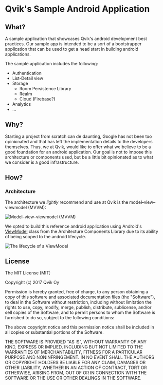 # Qvik's Sample Android Application

## What?

A sample application that showcases Qvik's android development best practices. Our sample app is intended to be a sort of a bootstrapper application that can be used to get a head start in building android applications.

The sample application includes the following:

* Authentication
* List-Detail view
* Storage
  * Room Persistence Library
  * Realm
  * Cloud (Firebase?)
* Analytics
* …

## Why?

Starting a project from scratch can de daunting, Google has not been too opinionated and that has left the implementation details to the developers themselves. Thus, we at Qvik, would like to offer what we believe to be a good foundation for an android application. Our goal is not to impose this architecture or components used, but be a little bit opinionated as to what we consider is a good infrastructure.

## How?

### Architecture

The architecture we _lightly_ recommend and use at Qvik is the model–view–viewmodel (MVVM):

![Model–view–viewmodel (MVVM)](https://upload.wikimedia.org/wikipedia/commons/8/87/MVVMPattern.png "Model–view–viewmodel (MVVM)")

We opted to build this reference android application using Android's [ViewModel](https://developer.android.com/topic/libraries/architecture/viewmodel.html) class from the Architecture Components Library due to its ability of being scoped to the android lifecycle.

![The lifecycle of a ViewModel](https://developer.android.com/images/topic/libraries/architecture/viewmodel-lifecycle.png "The lifecycle of a ViewModel")


License
----

The MIT License (MIT)

Copyright (c) 2017 Qvik Oy

Permission is hereby granted, free of charge, to any person obtaining a copy of this software and associated documentation files (the "Software"), to deal in the Software without restriction, including without limitation the rights to use, copy, modify, merge, publish, distribute, sublicense, and/or sell copies of the Software, and to permit persons to whom the Software is furnished to do so, subject to the following conditions:

The above copyright notice and this permission notice shall be included in all copies or substantial portions of the Software.

THE SOFTWARE IS PROVIDED "AS IS", WITHOUT WARRANTY OF ANY KIND, EXPRESS OR IMPLIED, INCLUDING BUT NOT LIMITED TO THE WARRANTIES OF MERCHANTABILITY, FITNESS FOR A PARTICULAR PURPOSE AND NONINFRINGEMENT. IN NO EVENT SHALL THE AUTHORS OR COPYRIGHT HOLDERS BE LIABLE FOR ANY CLAIM, DAMAGES OR OTHER LIABILITY, WHETHER IN AN ACTION OF CONTRACT, TORT OR OTHERWISE, ARISING FROM, OUT OF OR IN CONNECTION WITH THE SOFTWARE OR THE USE OR OTHER DEALINGS IN THE SOFTWARE.

